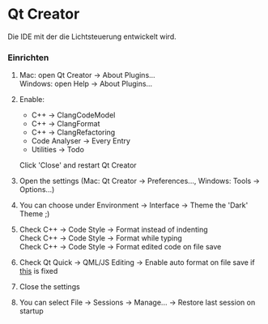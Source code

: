 # Qt Creator 
Die IDE mit der die Lichtsteuerung entwickelt wird.

### Einrichten 
1. Mac: open Qt Creator -> About Plugins...  
   Windows: open Help -> About Plugins...
2. Enable:
   - C++ -> ClangCodeModel
   - C++ -> ClangFormat
   - C++ -> ClangRefactoring
   - Code Analyser -> Every Entry
   - Utilities -> Todo  

   Click 'Close' and restart Qt Creator
3. Open the settings (Mac: Qt Creator -> Preferences..., Windows: Tools -> Options...)
4. You can choose under Environment -> Interface -> Theme the 'Dark' Theme ;)
5. Check C++ -> Code Style -> Format instead of indenting  
   Check C++ -> Code Style -> Format while typing  
   Check C++ -> Code Style -> Format edited code on file save
6. Check Qt Quick -> QML/JS Editing -> Enable auto format on file save if [this](https://bugreports.qt.io/browse/QTCREATORBUG-23019) is fixed
7. Close the settings
8. You can select File -> Sessions -> Manage... -> Restore last session on startup

